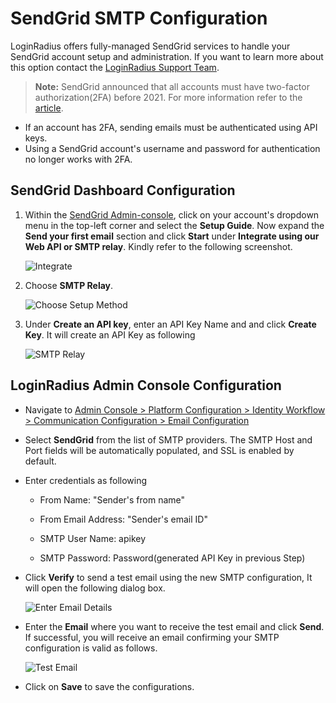 # SendGrid SMTP Configuration

LoginRadius offers fully-managed SendGrid services to handle your SendGrid account setup and administration. If you want to learn more about this option contact the [LoginRadius Support Team]("https://adminconsole.loginradius.com/support/tickets/open-a-new-ticket").

> **Note:** SendGrid announced that all accounts must have two-factor authorization(2FA) before 2021. For more information refer to the [article]("https://sendgrid.com/docs/for-developers/sending-email/upgrade-your-authentication-method-to-api-keys/").

- If an account has 2FA, sending emails must be authenticated using API keys.
- Using a SendGrid account's username and password for authentication no longer works with 2FA.

## SendGrid Dashboard Configuration

1. Within the [SendGrid Admin-console](https://app.sendgrid.com/), click on your account's dropdown menu in the top-left corner and select the **Setup Guide**. Now expand the **Send your first email** section and click **Start** under **Integrate using our Web API or SMTP relay**. Kindly refer to the following screenshot.

    ![Integrate](https://apidocs.lrcontent.com/images/Image-1-min_163754353565794906cb2dc0.28257170.png "Integrate")


2. Choose **SMTP Relay**.

    ![Choose Setup Method](https://apidocs.lrcontent.com/images/Image-2-min_41785142465794941cda8f5.85133625.png "Choose Setup Method")

3. Under **Create an API key**, enter an API Key Name and and click **Create Key**. It will create an API Key as following

    ![SMTP Relay](https://apidocs.lrcontent.com/images/Image-3-min_92917678665794972e5e128.46912607.png "SMTP Relay")

## LoginRadius Admin Console Configuration

- Navigate to [Admin Console > Platform Configuration > Identity Workflow > Communication Configuration > Email Configuration]("https://adminconsole.loginradius.com/platform-configuration/identity-workflow/communication-configuration/email-configuration")

- Select **SendGrid** from the list of SMTP providers. The SMTP Host and Port fields will be automatically populated, and SSL is enabled by default.
- Enter credentials as following
    - From Name: "Sender's from name"

    - From Email Address: "Sender's email ID"

    - SMTP User Name: apikey

    - SMTP Password: Password(generated API Key in previous Step)

- Click **Verify** to send a test email using the new SMTP configuration, It will open the following dialog box.

    ![Enter Email Details](https://apidocs.lrcontent.com/images/Image-4-min_94415133465794a56c4db02.89949352.png "Enter Email Details")

-  Enter the **Email** where you want to receive the test email and click **Send**. If successful, you will receive an email confirming your SMTP configuration is valid as follows. 

    ![Test Email](https://apidocs.lrcontent.com/images/Image-5-min_31424020665794aa0e607f1.92278478.png "Test Email")

- Click on **Save** to save the configurations.

